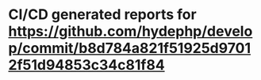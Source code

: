 # CI/CD generated reports for https://github.com/hydephp/develop/commit/b8d784a821f51925d97012f51d94853c34c81f84
